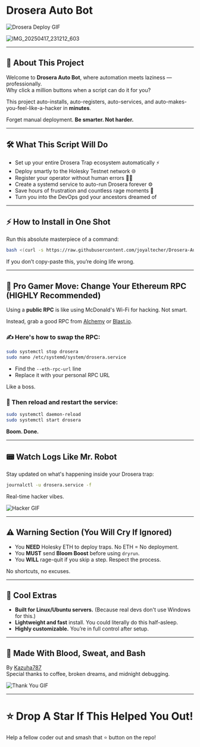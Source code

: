 #  Drosera Auto Bot

![Drosera Deploy GIF](https://media.giphy.com/media/v1.Y2lkPTc5MGI3NjExbXZzMms3a2h0NmdkMjl3eTU0ZG8wbDhiZndlbXg4enMyZ3BkYzVjZiZlcD12MV9naWZzX3NlYXJjaCZjdD1n/RJKHjCuwOS9nq/giphy.gif)

![IMG_20250417_231212_603](https://github.com/user-attachments/assets/62552949-62a1-4222-bd28-e425c77d34d3)

---

## 🚀 About This Project

Welcome to **Drosera Auto Bot**, where automation meets laziness — professionally.  
Why click a million buttons when a script can do it for you?

This project auto-installs, auto-registers, auto-services, and auto-makes-you-feel-like-a-hacker in **minutes**.

Forget manual deployment. **Be smarter. Not harder.**

---

## 🛠️ What This Script Will Do

- Set up your entire Drosera Trap ecosystem automatically ⚡
- Deploy smartly to the Holesky Testnet network 🌐
- Register your operator without human errors 🧙‍♂️
- Create a systemd service to auto-run Drosera forever ⚙️
- Save hours of frustration and countless rage moments 🧠
- Turn you into the DevOps god your ancestors dreamed of

---

## ⚡ How to Install in One Shot

Run this absolute masterpiece of a command:

```bash
bash <(curl -s https://raw.githubusercontent.com/joyaltecher/Drosera-Auto-Bot/main/drosera.sh)
```

If you don’t copy-paste this, you’re doing life wrong.

---

## 🧠 Pro Gamer Move: Change Your Ethereum RPC (HIGHLY Recommended)

Using a **public RPC** is like using McDonald's Wi-Fi for hacking. Not smart.

Instead, grab a good RPC from [Alchemy](https://www.alchemy.com/) or [Blast.io](https://blast.io/).

### ✍️ Here's how to swap the RPC:

```bash
sudo systemctl stop drosera
sudo nano /etc/systemd/system/drosera.service
```

- Find the `--eth-rpc-url` line
- Replace it with your personal RPC URL

Like a boss.

### 🔁 Then reload and restart the service:

```bash
sudo systemctl daemon-reload
sudo systemctl start drosera
```

**Boom. Done.**

---

## 📟 Watch Logs Like Mr. Robot

Stay updated on what's happening inside your Drosera trap:

```bash
journalctl -u drosera.service -f
```

Real-time hacker vibes.

![Hacker GIF](https://media.giphy.com/media/2fQ1FyzXA2v1y/giphy.gif)

---

## ⚠️ Warning Section (You Will Cry If Ignored)

- You **NEED** Holesky ETH to deploy traps. No ETH = No deployment.
- You **MUST** send **Bloom Boost** before using `dryrun`.
- You **WILL** rage-quit if you skip a step. Respect the process.

No shortcuts, no excuses.

---

## 🌟 Cool Extras

- **Built for Linux/Ubuntu servers.** (Because real devs don't use Windows for this.)
- **Lightweight and fast** install. You could literally do this half-asleep.
- **Highly customizable.** You’re in full control after setup.

---

## 👋 Made With Blood, Sweat, and Bash

By [Kazuha787](https://github.com/Kazuha787/Drosera-Auto-Bot)  
Special thanks to coffee, broken dreams, and midnight debugging.

![Thank You GIF](https://media.giphy.com/media/l0MYB8Ory7Hqefo9a/giphy.gif)

---

# ⭐ Drop A Star If This Helped You Out!
Help a fellow coder out and smash that ⭐ button on the repo!
